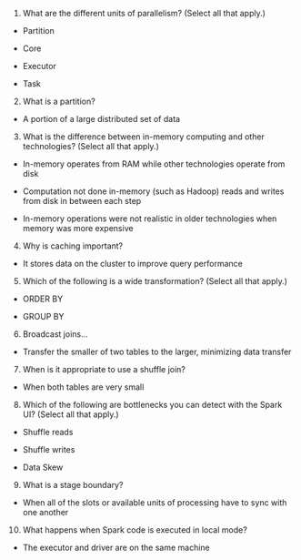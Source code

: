 1. What are the different units of parallelism? (Select all that apply.)

- Partition

- Core

- Executor

- Task

2. What is a partition?

- A portion of a large distributed set of data

3. What is the difference between in-memory computing and other technologies? (Select all that apply.)

- In-memory operates from RAM while other technologies operate from disk

- Computation not done in-memory (such as Hadoop) reads and writes from disk in between each step

- In-memory operations were not realistic in older technologies when memory was more expensive

4. Why is caching important?

- It stores data on the cluster to improve query performance

5. Which of the following is a wide transformation? (Select all that apply.)

- ORDER BY 

- GROUP BY

6. Broadcast joins...

-  Transfer the smaller of two tables to the larger, minimizing data transfer

7. When is it appropriate to use a shuffle join?

- When both tables are very small

8. Which of the following are bottlenecks you can detect with the Spark UI? (Select all that apply.)

- Shuffle reads

- Shuffle writes

- Data Skew

9. What is a stage boundary?

- When all of the slots or available units of processing have to sync with one another

10. What happens when Spark code is executed in local mode?

- The executor and driver are on the same machine
